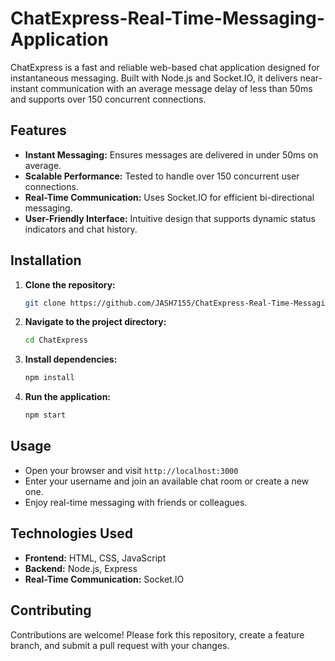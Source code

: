 # ChatExpress-Real-Time-Messaging-Application

ChatExpress is a fast and reliable web-based chat application designed for instantaneous messaging. Built with Node.js and Socket.IO, it delivers near-instant communication with an average message delay of less than 50ms and supports over 150 concurrent connections.

## Features

- **Instant Messaging:** Ensures messages are delivered in under 50ms on average.
- **Scalable Performance:** Tested to handle over 150 concurrent user connections.
- **Real-Time Communication:** Uses Socket.IO for efficient bi-directional messaging.
- **User-Friendly Interface:** Intuitive design that supports dynamic status indicators and chat history.

## Installation

1. **Clone the repository:**
    ```bash
    git clone https://github.com/JASH7155/ChatExpress-Real-Time-Messaging-Application.git
    ```
2. **Navigate to the project directory:**
    ```bash
    cd ChatExpress
    ```
3. **Install dependencies:**
    ```bash
    npm install
    ```
4. **Run the application:**
    ```bash
    npm start
    ```

## Usage

- Open your browser and visit `http://localhost:3000`
- Enter your username and join an available chat room or create a new one.
- Enjoy real-time messaging with friends or colleagues.

## Technologies Used

- **Frontend:** HTML, CSS, JavaScript
- **Backend:** Node.js, Express
- **Real-Time Communication:** Socket.IO

## Contributing

Contributions are welcome! Please fork this repository, create a feature branch, and submit a pull request with your changes.

